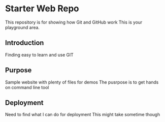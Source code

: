 # Starter Web Repo

This repository is for showing how Git and GitHub work
This is your playground area.

## Introduction

Finding easy to learn and use GIT

## Purpose

Sample website with plenty of files for demos
The pusrpose is to get hands on command line tool

## Deployment

Need to find what I can do for deployment
This might take sometime though